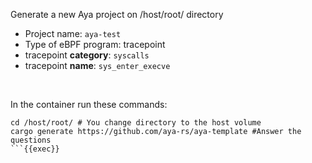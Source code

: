 Generate a new Aya project on /host/root/ directory
* Project name: `aya-test`
* Type of eBPF program: tracepoint
* tracepoint **category**: `syscalls`
* tracepoint **name**: `sys_enter_execve`

<br>

In the container run these commands:

```plain
cd /host/root/ # You change directory to the host volume
cargo generate https://github.com/aya-rs/aya-template #Answer the questions
```{{exec}}
